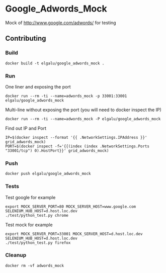 # Google_Adwords_Mock
Mock of http://www.google.com/adwords/ for testing

## Contributing

### Build

    docker build -t elgalu/google_adwords_mock .

### Run
One liner and exposing the port

    docker run --rm -ti --name=adwords_mock -p 33001:33001 elgalu/google_adwords_mock

Multi-line without exposing the port (you will need to docker inspect the IP)

    docker run --rm -ti --name=adwords_mock -P elgalu/google_adwords_mock

Find out IP and Port

    IP=$(docker inspect --format '{{ .NetworkSettings.IPAddress }}' grid_adwords_mock)
    PORT=$(docker inspect -f='{{(index (index .NetworkSettings.Ports "33001/tcp") 0).HostPort}}' grid_adwords_mock)

### Push

    docker push elgalu/google_adwords_mock

### Tests
Test google for example

    export MOCK_SERVER_PORT=80 MOCK_SERVER_HOST=www.google.com SELENIUM_HUB_HOST=d.host.loc.dev
    ./test/python_test.py chrome

Test mock for example

    export MOCK_SERVER_PORT=33001 MOCK_SERVER_HOST=d.host.loc.dev SELENIUM_HUB_HOST=d.host.loc.dev
    ./test/python_test.py firefox

### Cleanup

    docker rm -vf adwords_mock
